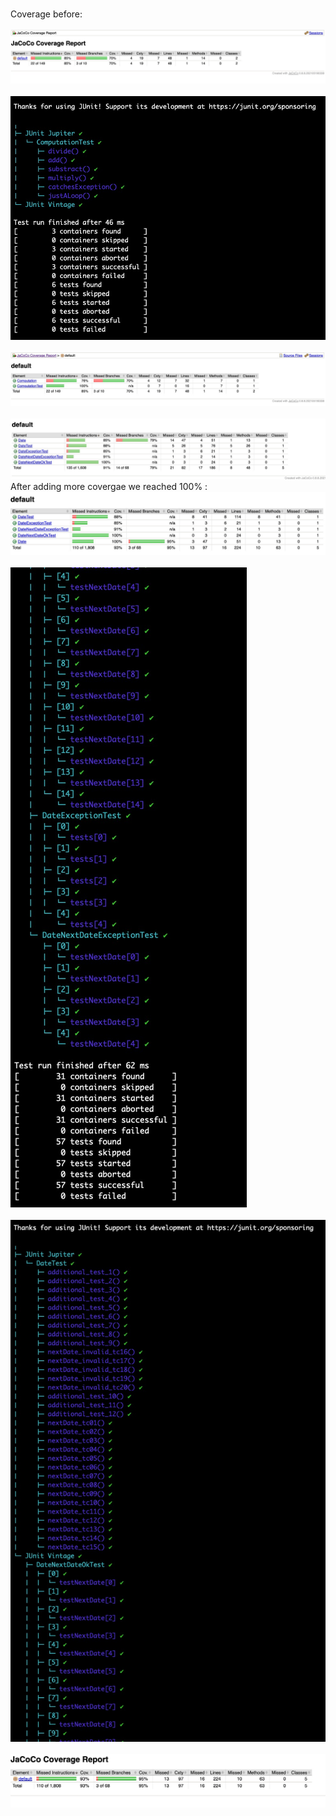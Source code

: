 <br> Coverage before:<br>
 <br> ![image](images/before1.jpeg) <br>
 <br> ![image](images/before2.jpeg) <br>
 <br> ![image](images/before3.jpeg) <br>
 <br> ![image](images/before4.jpeg) <br>
After adding more covergae we reached 100% :
 <br> ![image](images/after%201.jpeg) <br>
 <br> ![image](images/after2.jpeg) <br>
 <br> ![image](images/after3.jpeg) <br>
 <br> ![image](images/after4.jpeg) <br>